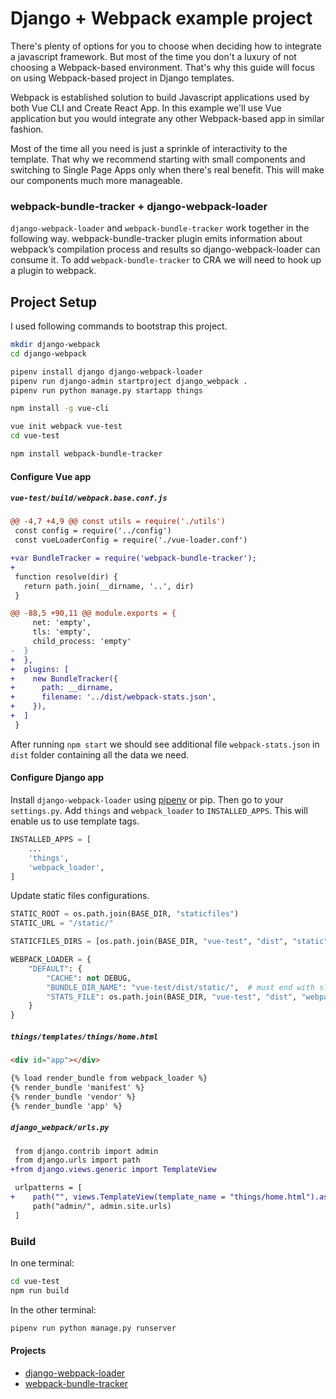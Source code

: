 # Django + Webpack example project

There's plenty of options for you to choose when deciding how to integrate a  javascript framework. But most of the time you don't a luxury of not choosing a Webpack-based environment. That's why this guide will focus on using Webpack-based project in Django templates.

Webpack is established solution to build Javascript applications used by both Vue CLI and Create React App. In this example we'll use Vue application but you would integrate any other Webpack-based app in similar fashion.

Most of the time all you need is just a sprinkle of interactivity to the template. That why we recommend starting with small components and switching to Single Page Apps only when there's real benefit. This will make our components much more manageable.

### webpack-bundle-tracker + django-webpack-loader

`django-webpack-loader` and `webpack-bundle-tracker` work together in the following way. webpack-bundle-tracker plugin emits information about webpack’s compilation process and results so django-webpack-loader can consume it. To add `webpack-bundle-tracker` to CRA we will need to hook up a plugin to webpack.

## Project Setup

I used following commands to bootstrap this project.

```sh
mkdir django-webpack
cd django-webpack

pipenv install django django-webpack-loader
pipenv run django-admin startproject django_webpack .
pipenv run python manage.py startapp things

npm install -g vue-cli

vue init webpack vue-test
cd vue-test

npm install webpack-bundle-tracker
```

#### Configure Vue app

##### `vue-test/build/webpack.base.conf.js`

```diff
@@ -4,7 +4,9 @@ const utils = require('./utils')
 const config = require('../config')
 const vueLoaderConfig = require('./vue-loader.conf')

+var BundleTracker = require('webpack-bundle-tracker');
+
 function resolve(dir) {
   return path.join(__dirname, '..', dir)
 }

@@ -88,5 +90,11 @@ module.exports = {
     net: 'empty',
     tls: 'empty',
     child_process: 'empty'
-  }
+  },
+  plugins: [
+    new BundleTracker({
+      path: __dirname,
+      filename: '../dist/webpack-stats.json',
+    }),
+  ]
 }
```

After running `npm start` we should see additional file `webpack-stats.json` in `dist` folder containing all the data we need.

#### Configure Django app

Install `django-webpack-loader` using [pipenv](https://packaging.python.org/tutorials/managing-dependencies/) or pip. Then go to your `settings.py`. Add `things` and `webpack_loader` to `INSTALLED_APPS`. This will enable us to use template tags.

```py
INSTALLED_APPS = [
    ...
    'things',
    'webpack_loader',
]
```

Update static files configurations.

```py
STATIC_ROOT = os.path.join(BASE_DIR, "staticfiles")
STATIC_URL = "/static/"

STATICFILES_DIRS = [os.path.join(BASE_DIR, "vue-test", "dist", "static")]

WEBPACK_LOADER = {
    "DEFAULT": {
        "CACHE": not DEBUG,
        "BUNDLE_DIR_NAME": "vue-test/dist/static/",  # must end with slash
        "STATS_FILE": os.path.join(BASE_DIR, "vue-test", "dist", "webpack-stats.json"),
    }
}
```

##### `things/templates/things/home.html`

```html
<div id="app"></div>

{% load render_bundle from webpack_loader %}
{% render_bundle 'manifest' %}
{% render_bundle 'vendor' %}
{% render_bundle 'app' %}
```

##### `django_webpack/urls.py`

```diff
 from django.contrib import admin
 from django.urls import path
+from django.views.generic import TemplateView

 urlpatterns = [
+    path("", views.TemplateView(template_name = "things/home.html").as_view()),
     path("admin/", admin.site.urls)
 ]
```

### Build

In one terminal:

```sh
cd vue-test
npm run build
```

In the other terminal:

```sh
pipenv run python manage.py runserver
```

#### Projects

- [django-webpack-loader](https://github.com/owais/django-webpack-loader)
- [webpack-bundle-tracker](https://github.com/owais/webpack-bundle-tracker)
